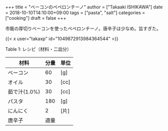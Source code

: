 +++
title = "ベーコンのペペロンチーノ"
author = ["Takaaki ISHIKAWA"]
date = 2018-10-10T14:10:00+09:00
tags = ["pasta", "salt"]
categories = ["cooking"]
draft = false
+++

市販の厚切りベーコンを使ったペペロンチーノ。唐辛子は少なめ。旨すぎた。  

{{< x user="takaxp" id="1049872913984364544" >}}  

<div class="table-caption">
  <span class="table-number">Table 1</span>:
  レシピ（材料・二皿分）
</div>

| 材料      | 分量 | 単位 |
|---------|----|----|
| ベーコン  | 60  | [g]  |
| オイル    | 30  | [cc] |
| 茹で汁(1.0%) | 30  | [cc] |
| パスタ    | 180 | [g]  |
| にんにく  | 2   | [片] |
| 唐辛子    | 適量 |      |
